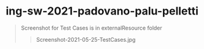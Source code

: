 # ing-sw-2021-padovano-palu-pelletti

> Screenshot for Test Cases is in externalResource folder
> >Screenshot-2021-05-25-TestCases.jpg
